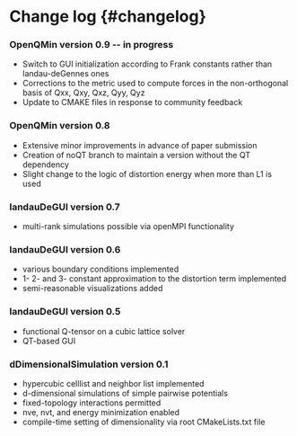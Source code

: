 # Change log {#changelog}

### OpenQMin version 0.9 -- in progress

* Switch to GUI initialization according to Frank constants rather than landau-deGennes ones
* Corrections to the metric used to compute forces in the non-orthogonal basis of Qxx, Qxy, Qxz, Qyy, Qyz
* Update to CMAKE files in response to community feedback

### OpenQMin version 0.8

* Extensive minor improvements in advance of paper submission
* Creation of noQT branch to maintain a version without the QT dependency
* Slight change to the logic of distortion energy when more than L1 is used

### landauDeGUI version 0.7

* multi-rank simulations possible via openMPI functionality

### landauDeGUI version 0.6
* various boundary conditions implemented
* 1- 2- and 3- constant approximation to the distortion term implemented
* semi-reasonable visualizations added


### landauDeGUI version 0.5

* functional Q-tensor on a cubic lattice solver
* QT-based GUI

### dDimensionalSimulation version 0.1

* hypercubic celllist and neighbor list implemented
* d-dimensional simulations of simple pairwise potentials
* fixed-topology interactions permitted
* nve, nvt, and energy minimization enabled
* compile-time setting of dimensionality via root CMakeLists.txt file
